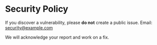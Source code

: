 # Security Policy

If you discover a vulnerability, please **do not** create a public issue.
Email: security@example.com

We will acknowledge your report and work on a fix.
